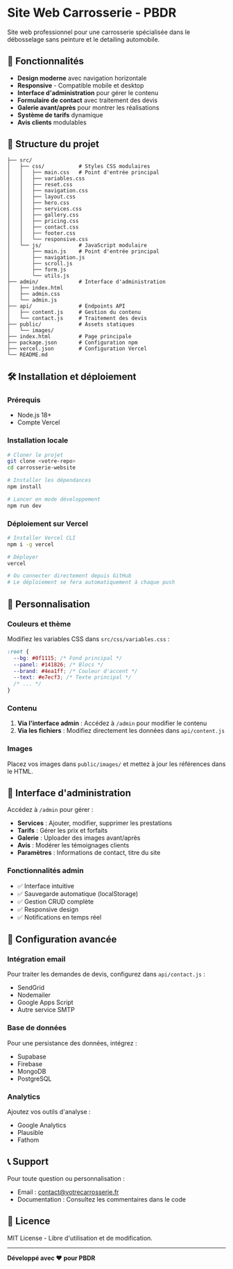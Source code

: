 # Site Web Carrosserie - PBDR

Site web professionnel pour une carrosserie spécialisée dans le débosselage sans peinture et le detailing automobile.

## 🚀 Fonctionnalités

- **Design moderne** avec navigation horizontale
- **Responsive** - Compatible mobile et desktop
- **Interface d'administration** pour gérer le contenu
- **Formulaire de contact** avec traitement des devis
- **Galerie avant/après** pour montrer les réalisations
- **Système de tarifs** dynamique
- **Avis clients** modulables

## 📁 Structure du projet

```
├── src/
│   ├── css/           # Styles CSS modulaires
│   │   ├── main.css   # Point d'entrée principal
│   │   ├── variables.css
│   │   ├── reset.css
│   │   ├── navigation.css
│   │   ├── layout.css
│   │   ├── hero.css
│   │   ├── services.css
│   │   ├── gallery.css
│   │   ├── pricing.css
│   │   ├── contact.css
│   │   ├── footer.css
│   │   └── responsive.css
│   └── js/            # JavaScript modulaire
│       ├── main.js    # Point d'entrée principal
│       ├── navigation.js
│       ├── scroll.js
│       ├── form.js
│       └── utils.js
├── admin/             # Interface d'administration
│   ├── index.html
│   ├── admin.css
│   └── admin.js
├── api/               # Endpoints API
│   ├── content.js     # Gestion du contenu
│   └── contact.js     # Traitement des devis
├── public/            # Assets statiques
│   └── images/
├── index.html         # Page principale
├── package.json       # Configuration npm
├── vercel.json        # Configuration Vercel
└── README.md
```

## 🛠️ Installation et déploiement

### Prérequis

- Node.js 18+
- Compte Vercel

### Installation locale

```bash
# Cloner le projet
git clone <votre-repo>
cd carrosserie-website

# Installer les dépendances
npm install

# Lancer en mode développement
npm run dev
```

### Déploiement sur Vercel

```bash
# Installer Vercel CLI
npm i -g vercel

# Déployer
vercel

# Ou connecter directement depuis GitHub
# Le déploiement se fera automatiquement à chaque push
```

## 🎨 Personnalisation

### Couleurs et thème

Modifiez les variables CSS dans `src/css/variables.css` :

```css
:root {
  --bg: #0f1115; /* Fond principal */
  --panel: #141826; /* Blocs */
  --brand: #4ea1ff; /* Couleur d'accent */
  --text: #e7ecf3; /* Texte principal */
  /* ... */
}
```

### Contenu

1. **Via l'interface admin** : Accédez à `/admin` pour modifier le contenu
2. **Via les fichiers** : Modifiez directement les données dans `api/content.js`

### Images

Placez vos images dans `public/images/` et mettez à jour les références dans le HTML.

## 📱 Interface d'administration

Accédez à `/admin` pour gérer :

- **Services** : Ajouter, modifier, supprimer les prestations
- **Tarifs** : Gérer les prix et forfaits
- **Galerie** : Uploader des images avant/après
- **Avis** : Modérer les témoignages clients
- **Paramètres** : Informations de contact, titre du site

### Fonctionnalités admin

- ✅ Interface intuitive
- ✅ Sauvegarde automatique (localStorage)
- ✅ Gestion CRUD complète
- ✅ Responsive design
- ✅ Notifications en temps réel

## 🔧 Configuration avancée

### Intégration email

Pour traiter les demandes de devis, configurez dans `api/contact.js` :

- SendGrid
- Nodemailer
- Google Apps Script
- Autre service SMTP

### Base de données

Pour une persistance des données, intégrez :

- Supabase
- Firebase
- MongoDB
- PostgreSQL

### Analytics

Ajoutez vos outils d'analyse :

- Google Analytics
- Plausible
- Fathom

## 📞 Support

Pour toute question ou personnalisation :

- Email : contact@votrecarrosserie.fr
- Documentation : Consultez les commentaires dans le code

## 📄 Licence

MIT License - Libre d'utilisation et de modification.

---

**Développé avec ❤️ pour PBDR**
